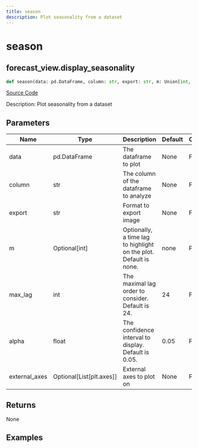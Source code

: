 ```yaml
---
title: season
description: Plot seasonality from a dataset
---
```

# season

## forecast_view.display_seasonality

```python
def season(data: pd.DataFrame, column: str, export: str, m: Union[int, NoneType], max_lag: int, alpha: float, external_axes: Union[List[axes], NoneType]) -> None:
```
[Source Code](https://github.com/OpenBB-finance/OpenBBTerminal/tree/main/openbb_terminal/forecast/forecast_view.py#L119)

Description: Plot seasonality from a dataset

## Parameters

| Name | Type | Description | Default | Optional |
| ---- | ---- | ----------- | ------- | -------- |
| data | pd.DataFrame | The dataframe to plot | None | False |
| column | str | The column of the dataframe to analyze | None | False |
| export | str | Format to export image | None | False |
| m | Optional[int] | Optionally, a time lag to highlight on the plot. Default is none. | none | False |
| max_lag | int | The maximal lag order to consider. Default is 24. | 24 | False |
| alpha | float | The confidence interval to display. Default is 0.05. | 0.05 | False |
| external_axes | Optional[List[plt.axes]] | External axes to plot on | None | False |

## Returns

None

## Examples


